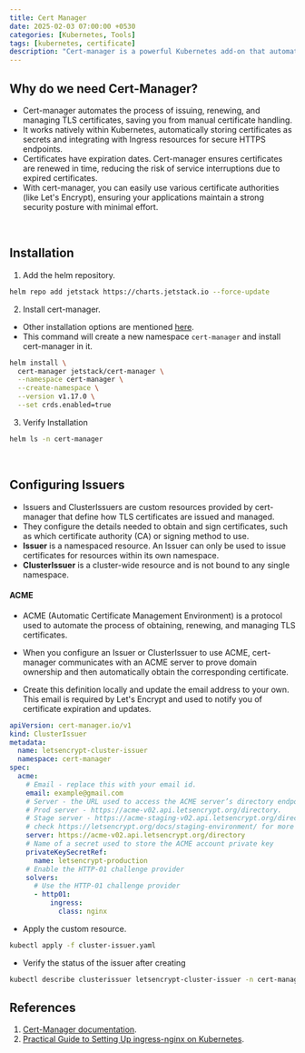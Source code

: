 ```yaml
---
title: Cert Manager
date: 2025-02-03 07:00:00 +0530
categories: [Kubernetes, Tools]
tags: [kubernetes, certificate]
description: "Cert-manager is a powerful Kubernetes add-on that automates the issuance and renewal of TLS certificates. In this hands-on guide, you'll learn how to install cert-manager, configure it to work with a certificate authority like Let's Encrypt, and integrate it with your Kubernetes workloads."
---
```


## Why do we need Cert-Manager?
- Cert-manager automates the process of issuing, renewing, and managing TLS certificates, saving you from manual certificate handling.
- It works natively within Kubernetes, automatically storing certificates as secrets and integrating with Ingress resources for secure HTTPS endpoints.
- Certificates have expiration dates. Cert-manager ensures certificates are renewed in time, reducing the risk of service interruptions due to expired certificates.
- With cert-manager, you can easily use various certificate authorities (like Let's Encrypt), ensuring your applications maintain a strong security posture with minimal effort.

<br>

## Installation
1. Add the helm repository.
```sh
helm repo add jetstack https://charts.jetstack.io --force-update
```

2. Install cert-manager. 
  - Other installation options are mentioned [here](https://cert-manager.io/docs/installation/helm/#installation-options).
  - This command will create a new namespace `cert-manager` and install cert-manager in it.
```sh
helm install \
  cert-manager jetstack/cert-manager \
  --namespace cert-manager \
  --create-namespace \
  --version v1.17.0 \
  --set crds.enabled=true
```

3. Verify Installation
```sh
helm ls -n cert-manager
```

<br>

## Configuring Issuers
- Issuers and ClusterIssuers are custom resources provided by cert-manager that define how TLS certificates are issued and managed. 
- They configure the details needed to obtain and sign certificates, such as which certificate authority (CA) or signing method to use.
- **Issuer** is a namespaced resource. An Issuer can only be used to issue certificates for resources within its own namespace.
- **ClusterIssuer** is a cluster-wide resource and is not bound to any single namespace.

#### ACME
- ACME (Automatic Certificate Management Environment) is a protocol used to automate the process of obtaining, renewing, and managing TLS certificates.
- When you configure an Issuer or ClusterIssuer to use ACME, cert-manager communicates with an ACME server to prove domain ownership and then automatically obtain the corresponding certificate.

- Create this definition locally and update the email address to your own. This email is required by Let's Encrypt and used to notify you of certificate expiration and updates.

```yaml
apiVersion: cert-manager.io/v1
kind: ClusterIssuer
metadata:
  name: letsencrypt-cluster-issuer
  namespace: cert-manager
spec:
  acme:
    # Email - replace this with your email id.
    email: example@gmail.com 
    # Server - the URL used to access the ACME server’s directory endpoint.
    # Prod server - https://acme-v02.api.letsencrypt.org/directory.
    # Stage server - https://acme-staging-v02.api.letsencrypt.org/directory
    # check https://letsencrypt.org/docs/staging-environment/ for more info.
    server: https://acme-v02.api.letsencrypt.org/directory 
    # Name of a secret used to store the ACME account private key
    privateKeySecretRef:
      name: letsencrypt-production
    # Enable the HTTP-01 challenge provider
    solvers:
      # Use the HTTP-01 challenge provider
      - http01:
          ingress:
            class: nginx

```

- Apply the custom resource.
```sh
kubectl apply -f cluster-issuer.yaml
```

- Verify the status of the issuer after creating
```sh
kubectl describe clusterissuer letsencrypt-cluster-issuer -n cert-manager
```

## References
1. [Cert-Manager documentation](https://cert-manager.io/docs/).
2. [Practical Guide to Setting Up ingress-nginx on Kubernetes](../Setting-Ingress).